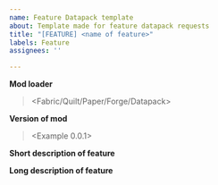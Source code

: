 ```yaml
---
name: Feature Datapack template
about: Template made for feature datapack requests
title: "[FEATURE] <name of feature>"
labels: Feature
assignees: ''

---
```


**Mod loader**
> <Fabric/Quilt/Paper/Forge/Datapack>

**Version of mod**
> <Example 0.0.1>

**Short description of feature**
> 

**Long description of feature**
>
